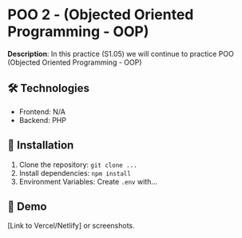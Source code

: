 #  POO 2 - (Objected Oriented Programming - OOP)
  **Description**: In this practice (S1.05) we will continue to practice POO (Objected Oriented Programming - OOP)

  ## 🛠 Technologies
  - Frontend: N/A
  - Backend: PHP

  ## 🚀 Installation
  1. Clone the repository: `git clone ...`
  2. Install dependencies: `npm install`
  3. Environment Variables: Create `.env` with...

  ## 📸 Demo
  [Link to Vercel/Netlify] or screenshots.
